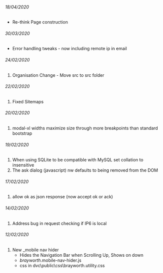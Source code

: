 ###### 18/04/2020
* Re-think Page construction

###### 30/03/2020
* Error handling tweaks - now including remote ip in email

###### 24/02/2020
1. Organisation Change - Move src to src folder

###### 22/02/2020
1. Fixed Sitemaps

###### 20/02/2020
1. modal-xl widths maximize size through more breakpoints than standard bootstrap

###### 19/02/2020
1. When using SQLite to be compatible with MySQL set collation to insensitive
1. The ask dialog (javascript) nw defaults to being removed from the DOM

###### 17/02/2020
1. allow ok as json response (now accept ok or ack)

###### 14/02/2020
1. Address bug in request checking if IP6 is local

###### 12/02/2020
1. New _mobile nav hider
   * Hides the Navigation Bar when Scrolling Up, Shows on down
   * _brayworth_.mobile-nav-hider.js
   * css in dvc\public\css\brayworth.utility.css